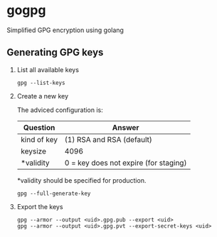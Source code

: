 # gogpg
Simplified GPG encryption using golang

## Generating GPG keys

1. List all available keys

    ```
    gpg --list-keys
    ```

2. Create a new key

    The adviced configuration is:

    | Question    | Answer                                |
    | ---         | ---                                   |
    | kind of key | (1) RSA and RSA (default)             |
    | keysize     | 4096                                  |
    | *validity   | 0 = key does not expire (for staging) |

    *validity should be specified for production.

    ```
    gpg --full-generate-key
    ```

3. Export the keys

    ```
    gpg --armor --output <uid>.gpg.pub --export <uid>
    gpg --armor --output <uid>.gpg.pvt --export-secret-keys <uid>
    ```

